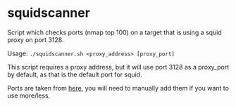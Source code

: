 # squidscanner
Script which checks ports (nmap top 100) on a target that is using a squid proxy on port 3128. 

Usage: `./squidscanner.sh <proxy_address> [proxy_port]`

This script requires a proxy address, but it will use port 3128 as a proxy_port by default, as that is the default port for squid. 

Ports are taken from [here](https://nullsec.us/top-1-000-tcp-and-udp-ports-nmap-default/), you will need to manually add them if you want to use more/less. 
